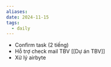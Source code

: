 ```yaml
---
aliases: 
date: 2024-11-15
tags:
  - daily
---
```

- Confirm task (2 tiếng)
- Hỗ trợ check mail TBV [[Dự án TBV]]
- Xử lý airbyte
